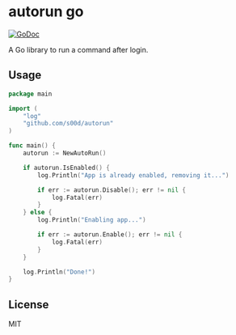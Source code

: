 # autorun go

[![GoDoc](https://godoc.org/github.com/s00d/autorun?status.svg)](https://godoc.org/github.com/s00d/autorun)

A Go library to run a command after login.

## Usage

```go
package main

import (
	"log"
	"github.com/s00d/autorun"
)

func main() {
	autorun := NewAutoRun()

	if autorun.IsEnabled() {
		log.Println("App is already enabled, removing it...")

		if err := autorun.Disable(); err != nil {
			log.Fatal(err)
		}
	} else {
		log.Println("Enabling app...")

		if err := autorun.Enable(); err != nil {
			log.Fatal(err)
		}
	}

	log.Println("Done!")
}
```

## License

MIT